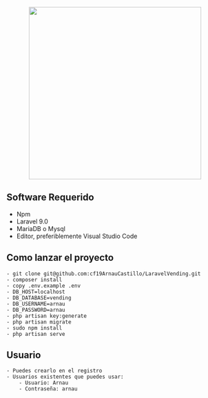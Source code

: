 <p align="center"><a href="https://laravel.com" target="_blank"><img src="https://raw.githubusercontent.com/laravel/art/master/logo-lockup/5%20SVG/2%20CMYK/1%20Full%20Color/laravel-logolockup-cmyk-red.svg" width="400"></a></p>

## Software Requerido
   - Npm 
   - Laravel 9.0
   - MariaDB o Mysql
   - Editor, preferiblemente Visual Studio Code

## Como lanzar el proyecto    
    - git clone git@github.com:cf19ArnauCastillo/LaravelVending.git
    - composer install
    - copy .env.example .env
    - DB_HOST=localhost
    - DB_DATABASE=vending
    - DB_USERNAME=arnau
    - DB_PASSWORD=arnau
    - php artisan key:generate
    - php artisan migrate
    - sudo npm install
    - php artisan serve
    
## Usuario
    - Puedes crearlo en el registro
    - Usuarios existentes que puedes usar:
        - Usuario: Arnau
        - Contraseña: arnau
